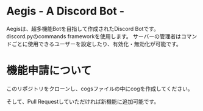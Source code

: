 # Aegis - A Discord Bot -
Aegisは、超多機能Botを目指して作成されたDiscord Botです。\
discord.pyのcommands frameworkを使用します。
サーバーの管理者はコマンドごとに使用できるユーザーを設定したり、有効化・無効化が可能です。

# 機能申請について
このリポジトリをクローンし、cogsファイルの中にcogを作成してください。

そして、Pull Requestしていただければ新機能に追加可能です。